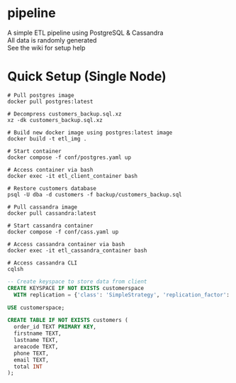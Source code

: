 # pipeline
A simple ETL pipeline using PostgreSQL &amp; Cassandra  
All data is randomly generated  
See the wiki for setup help
# Quick Setup (Single Node)

```shell script
# Pull postgres image
docker pull postgres:latest

# Decompress customers_backup.sql.xz
xz -dk customers_backup.sql.xz

# Build new docker image using postgres:latest image
docker build -t etl_img .

# Start container
docker compose -f conf/postgres.yaml up

# Access container via bash
docker exec -it etl_client_container bash

# Restore customers database
psql -U dba -d customers -f backup/customers_backup.sql

# Pull cassandra image
docker pull cassandra:latest

# Start cassandra container
docker compose -f conf/cass.yaml up

# Access cassandra container via bash
docker exec -it etl_cassandra_container bash

# Access cassandra CLI
cqlsh
```

```sql
-- Create keyspace to store data from client
CREATE KEYSPACE IF NOT EXISTS customerspace
  WITH replication = {'class': 'SimpleStrategy', 'replication_factor': 1};

USE customerspace;

CREATE TABLE IF NOT EXISTS customers (
  order_id TEXT PRIMARY KEY,
  firstname TEXT,
  lastname TEXT,
  areacode TEXT,
  phone TEXT,
  email TEXT,
  total INT
);
```


